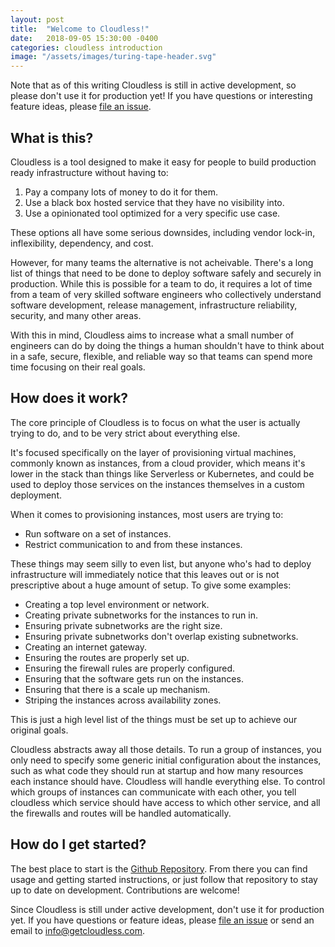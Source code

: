 ```yaml
---
layout: post
title:  "Welcome to Cloudless!"
date:   2018-09-05 15:30:00 -0400
categories: cloudless introduction
image: "/assets/images/turing-tape-header.svg"
---
```

Note that as of this writing Cloudless is still in active development, so please
don't use it for production yet!  If you have questions or interesting feature
ideas, please [file an issue](https://github.com/getcloudless/cloudless/issues).

## What is this?

Cloudless is a tool designed to make it easy for people to build production
ready infrastructure without having to:

1. Pay a company lots of money to do it for them.
2. Use a black box hosted service that they have no visibility into.
3. Use a opinionated tool optimized for a very specific use case.

These options all have some serious downsides, including vendor lock-in,
inflexibility, dependency, and cost.

However, for many teams the alternative is not acheivable.  There's a long list
of things that need to be done to deploy software safely and securely in
production.  While this is possible for a team to do, it requires a lot of time
from a team of very skilled software engineers who collectively understand
software development, release management, infrastructure reliability, security,
and many other areas.

With this in mind, Cloudless aims to increase what a small number of engineers
can do by doing the things a human shouldn't have to think about in a safe,
secure, flexible, and reliable way so that teams can spend more time focusing on
their real goals.

## How does it work?

The core principle of Cloudless is to focus on what the user is actually trying
to do, and to be very strict about everything else.

It's focused specifically on the layer of provisioning virtual machines,
commonly known as instances, from a cloud provider, which means it's lower in
the stack than things like Serverless or Kubernetes, and could be used to deploy
those services on the instances themselves in a custom deployment.

When it comes to provisioning instances, most users are trying to:

- Run software on a set of instances.
- Restrict communication to and from these instances.

These things may seem silly to even list, but anyone who's had to deploy
infrastructure will immediately notice that this leaves out or is not
prescriptive about a huge amount of setup.  To give some examples:

- Creating a top level environment or network.
- Creating private subnetworks for the instances to run in.
- Ensuring private subnetworks are the right size.
- Ensuring private subnetworks don't overlap existing subnetworks.
- Creating an internet gateway.
- Ensuring the routes are properly set up.
- Ensuring the firewall rules are properly configured.
- Ensuring that the software gets run on the instances.
- Ensuring that there is a scale up mechanism.
- Striping the instances across availability zones.

This is just a high level list of the things must be set up to achieve our
original goals.

Cloudless abstracts away all those details.  To run a group of instances, you
only need to specify some generic initial configuration about the instances,
such as what code they should run at startup and how many resources each
instance should have.  Cloudless will handle everything else.  To control which
groups of instances can communicate with each other, you tell cloudless which
service should have access to which other service, and all the firewalls and
routes will be handled automatically.

## How do I get started?

The best place to start is the [Github
Repository](https://github.com/getcloudless/cloudless).  From there you can find
usage and getting started instructions, or just follow that repository to stay
up to date on development.  Contributions are welcome!

Since Cloudless is still under active development, don't use it for production
yet.  If you have questions or feature ideas, please [file an
issue](https://github.com/getcloudless/cloudless/issues) or send an email to
[info@getcloudless.com](mailto:info@getcloudless.com).
